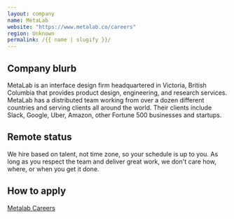 ```yaml
---
layout: company
name: MetaLab
website: "https://www.metalab.co/careers"
region: Unknown
permalink: /{{ name | slugify }}/
---
```


## Company blurb

MetaLab is an interface design firm headquartered in Victoria, British Columbia that provides product design, engineering, and research services. MetaLab has a distributed team working from over a dozen different countries and serving clients all around the world. Their clients include Slack, Google, Uber, Amazon, other Fortune 500 businesses and startups.

## Remote status

We hire based on talent, not time zone, so your schedule is up to you. As long as you respect the team and deliver great work, we don't care how, where, or when you get it done.

## How to apply
[Metalab Careers](https://www.metalab.co/careers)